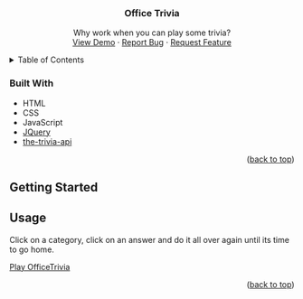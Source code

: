 <br />
<div align="center">
  <h3 align="center">Office Trivia</h3>

  <p align="center">
    Why work when you can play some trivia?
    <br />
    <a href="https://mosi-rivera.github.io/OfficeTrivia/">View Demo</a>
    ·
    <a href="https://github.com/Mosi-Rivera/OfficeTrivia/issues">Report Bug</a>
    ·
    <a href="https://github.com/Mosi-Rivera/OfficeTrivia/issues">Request Feature</a>
  </p>
</div>



<!-- TABLE OF CONTENTS -->
<details>
  <summary>Table of Contents</summary>
  <ol>
    <li><a href="#built-with">Built With</a></li>
    <li><a href="#usage">Usage</a></li>
  </ol>
</details>

### Built With

* HTML
* CSS
* JavaScript
* [JQuery](https://jquery.com)
* [the-trivia-api](https://the-trivia-api.com/)

<p align="right">(<a href="#top">back to top</a>)</p>



<!-- GETTING STARTED -->
## Getting Started



<!-- USAGE EXAMPLES -->
## Usage

Click on a category, click on an answer and do it all over again until its time to go home.

<a href="https://mosi-rivera.github.io/OfficeTrivia/">Play OfficeTrivia</a>

<p align="right">(<a href="#top">back to top</a>)</p>